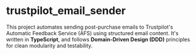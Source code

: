 # trustpilot_email_sender
This project automates sending post-purchase emails to Trustpilot's Automatic Feedback Service (AFS) using structured email content. It's written in **TypeScript**, and follows **Domain-Driven Design (DDD)** principles for clean modularity and testability.
